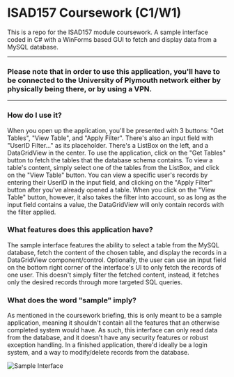 # ISAD157 Coursework (C1/W1)

This is a repo for the ISAD157 module coursework. A sample interface coded in C# with a WinForms based GUI to fetch and display data from a MySQL database.

---

### Please note that in order to use this application, you'll have to be connected to the University of Plymouth network either by physically being there, or by using a VPN.

---

### How do I use it?

When you open up the application, you'll be presented with 3 buttons: "Get Tables", "View Table", and "Apply Filter". There's also an input field with "UserID Filter..." as its placeholder. There's a ListBox on the left, and a DataGridView in the center. To use the application, click on the "Get Tables" button to fetch the tables that the database schema contains. To view a table's content, simply select one of the tables from the ListBox, and click on the "View Table" button. You can view a specific user's records by entering their UserID in the input field, and clicking on the "Apply Filter" button after you've already opened a table. When you click on the "View Table" button, however, it also takes the filter into account, so as long as the input field contains a value, the DataGridView will only contain records with the filter applied.

### What features does this application have?

The sample interface features the ability to select a table from the MySQL database, fetch the content of the chosen table, and display the records in a DataGridView component/control. Optionally, the user can use an input field on the bottom right corner of the interface's UI to only fetch the records of one user. This doesn't simply filter the fetched content, instead, it fetches only the desired records through more targeted SQL queries.

### What does the word "sample" imply?

As mentioned in the coursework briefing, this is only meant to be a sample application, meaning it shouldn't contain all the features that an otherwise completed system would have. As such, this interface can only read data from the database, and it doesn't have any security features or robust exception handling. In a finished application, there'd ideally be a login system, and a way to modify/delete records from the database.

![Sample Interface](https://user-images.githubusercontent.com/5298487/78462224-06edb580-76c8-11ea-8984-0059754a22a3.png)
